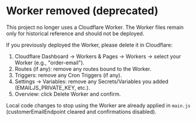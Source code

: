 # Worker removed (deprecated)

This project no longer uses a Cloudflare Worker. The Worker files remain only for historical reference and should not be deployed.

If you previously deployed the Worker, please delete it in Cloudflare:

1. Cloudflare Dashboard → Workers & Pages → Workers → select your Worker (e.g., "order-email").
2. Routes (if any): remove any routes bound to the Worker.
3. Triggers: remove any Cron Triggers (if any).
4. Settings → Variables: remove any Secrets/Variables you added (EMAILJS_PRIVATE_KEY, etc.).
5. Overview: click Delete Worker and confirm.

Local code changes to stop using the Worker are already applied in `main.js` (customerEmailEndpoint cleared and confirmations disabled).
